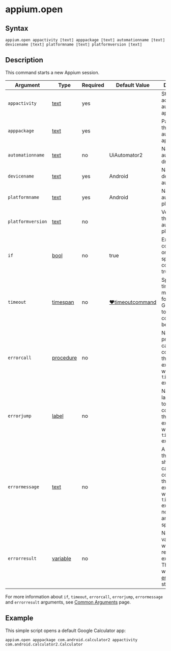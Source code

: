# appium.open

## Syntax

```G1ANT
appium.open appactivity ⟦text⟧ apppackage ⟦text⟧ automationname ⟦text⟧ devicename ⟦text⟧ platformname ⟦text⟧ platformversion ⟦text⟧
```

## Description

This command starts a new Appium session.

| Argument | Type | Required | Default Value | Description |
| -------- | ---- | -------- | ------------- | ----------- |
|`appactivity`| [text](https://manual.g1ant.com/link/G1ANT.Language/G1ANT.Language/Structures/TextStructure.md) | yes | | Starting activity of the automated application |
|`apppackage`| [text](https://manual.g1ant.com/link/G1ANT.Language/G1ANT.Language/Structures/TextStructure.md) | yes | |Package of the automated application |
|`automationname`| [text](https://manual.g1ant.com/link/G1ANT.Language/G1ANT.Language/Structures/TextStructure.md) | no | UiAutomator2 | Name of the automating driver |
|`devicename`| [text](https://manual.g1ant.com/link/G1ANT.Language/G1ANT.Language/Structures/TextStructure.md) | yes | Android | Name of your device to be automated |
|`platformname`| [text](https://manual.g1ant.com/link/G1ANT.Language/G1ANT.Language/Structures/TextStructure.md) | yes |Android | Name of the automated platform |
|`platformversion`| [text](https://manual.g1ant.com/link/G1ANT.Language/G1ANT.Language/Structures/TextStructure.md) | no | | Version of the automated platform |
| `if`           | [bool](https://manual.g1ant.com/link/G1ANT.Language/G1ANT.Language/Structures/BooleanStructure.md) | no       | true                                                        | Executes the command only if a specified condition is true   |
| `timeout`      | [timespan](https://manual.g1ant.com/link/G1ANT.Language/G1ANT.Language/Structures/TimeSpanStructure.md) | no       | [♥timeoutcommand](https://manual.g1ant.com/link/G1ANT.Language/G1ANT.Addon.Core/Variables/TimeoutCommandVariable.md) | Specifies time in milliseconds for G1ANT.Robot to wait for the command to be executed |
| `errorcall`    | [procedure](https://manual.g1ant.com/link/G1ANT.Language/G1ANT.Language/Structures/ProcedureStructure.md) | no       |                                                             | Name of a procedure to call when the command throws an exception or when a given `timeout` expires |
| `errorjump`    | [label](https://manual.g1ant.com/link/G1ANT.Language/G1ANT.Language/Structures/LabelStructure.md) | no       |                                                             | Name of the label to jump to when the command throws an exception or when a given `timeout` expires |
| `errormessage` | [text](https://manual.g1ant.com/link/G1ANT.Language/G1ANT.Language/Structures/TextStructure.md) | no       |                                                             | A message that will be shown in case the command throws an exception or when a given `timeout` expires, and no `errorjump` argument is specified |
| `errorresult`  | [variable](https://manual.g1ant.com/link/G1ANT.Language/G1ANT.Language/Structures/VariableStructure.md) | no       |                                                             | Name of a variable that will store the returned exception. The variable will be of [error](https://manual.g1ant.com/link/G1ANT.Language/G1ANT.Language/Structures/ErrorStructure.md) structure  |

For more information about `if`, `timeout`, `errorcall`, `errorjump`, `errormessage` and `errorresult` arguments, see [Common Arguments](https://manual.g1ant.com/link/G1ANT.Manual/appendices/common-arguments.md) page.

## Example

This simple script opens a default Google Calculator app:

```G1ANT
appium.open apppackage com.android.calculator2 appactivity com.android.calculator2.Calculator
```
